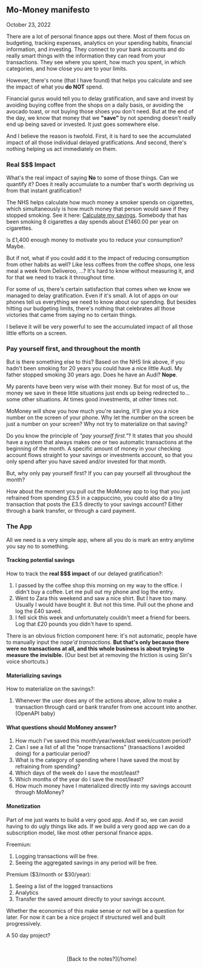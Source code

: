 ## Mo-Money manifesto
 
October 23, 2022

There are a lot of personal finance apps out there. Most of them focus on budgeting, tracking expenses, analytics on your spending habits, financial information, and investing. They connect to your bank accounts and do really smart things with the information they can read from your transactions. They see where you spent, how much you spent, in which categories, and how close you are to your limits.
 
However, there's none (that I have found) that helps you calculate and see the impact of what you **do NOT** spend.
 
Financial gurus would tell you to delay gratification, and save and invest by avoiding buying coffee from the shops on a daily basis, or avoiding the avocado toast, or not buying those shoes you don't need. But at the end of the day, we know that money that we **"save"** by not spending doesn't really end up being saved or invested. It just goes somewhere else.
 
And I believe the reason is twofold. First, it is hard to see the accumulated impact of all those individual delayed gratifications. And second, there's nothing helping us act immediately on them.
 
### Real $$$ Impact
 
What's the real impact of saying **No** to some of those things. Can we quantify it? Does it really accumulate to a number that's worth depriving us from that instant gratification?
 
The NHS helps calculate how much money a smoker spends on cigarettes, which simultaneously is how much money that person would save if they stopped smoking. See it here: [Calculate my savings](https://www.nhsinform.scot/stopping-smoking/calculate-my-savings). Somebody that has been smoking 8 cigarettes a day spends about £1460.00 per year on cigarettes.

Is £1,400 enough money to motivate you to reduce your consumption? Maybe.
 
But if not, what if you could add it to the impact of reducing consumption from other habits as well? Like less coffees from the coffee shops, one less meal a week from Deliveroo, ...? It's hard to know without measuring it, and for that we need to track it throughout time.
 
For some of us, there's certain satisfaction that comes when we know we managed to delay gratification. Even if it's small. A lot of apps on our phones tell us everything we need to know about our spending. But besides hitting our budgeting limits, there's nothing that celebrates all those victories that came from saying no to certain things.
 
I believe it will be very powerful to see the accumulated impact of all those little efforts on a screen.

### Pay yourself first, and throughout the month
 
But is there something else to this? Based on the NHS link above, if you hadn't been smoking for 20 years you could have a nice little Audi. My father stopped smoking 30 years ago. Does he have an Audi? **Nope**.
 
My parents have been very wise with their money. But for most of us, the money we save in these little situations just ends up being redirected to... some other situations. At times good investments, at other times not.
 
MoMoney will show you how much you're saving, it'll give you a nice number on the screen of your phone. Why let the number on the screen be just a number on your screen? Why not try to materialize on that saving?
 
Do you know the principle of *"pay yourself first."*? It states that you should have a system that always makes one or two automatic transactions at the beginning of the month. A specific amount of money in your checking account flows straight to your savings or investments account, so that you only spend after you have saved and/or invested for that month.
 
But, why only pay yourself first? If you can pay yourself all throughout the month?
 
How about the moment you pull out the MoMoney app to log that you just refrained from spending £3.5 in a cappuccino, you could also do a tiny transaction that posts the £3.5 directly to your savings account? Either through a bank transfer, or through a card payment.
 
### The App

All we need is a very simple app, where all you do is mark an entry anytime you say no to something.

#### Tracking potential savings

How to track the **real $$$ impact** of our delayed gratification?:

1. I passed by the coffee shop this morning on my way to the office. I didn't buy a coffee. Let me pull out my phone and log the entry.
2. Went to Zara this weekend and saw a nice shirt. But I have too many. Usually I would have bought it. But not this time. Pull out the phone and log the £40 saved.
3. I fell sick this week and unfortunately couldn't meet a friend for beers. Log that £20 pounds you didn't have to spend.
 
There is an obvious friction component here: it's not automatic, people have to manually input the *nope'd transactions.* **But that's only because there were no transactions at all, and this whole business is about trying to measure the invisible.** (Our best bet at removing the friction is using Siri's voice shortcuts.)

#### Materializing savings

How to materialize on the savings?:

1. Whenever the user does any of the actions above, allow to make a transaction through card or bank transfer from one account into another. (OpenAPI baby)

#### What questions should MoMoney answer?
 
1. How much I've saved this month/year/week/last week/custom period?
2. Can I see a list of all the "nope transactions" (transactions I avoided doing) for a particular period?
3. What is the category of spending where I have saved the most by refraining from spending?
4. Which days of the week do I save the most/least?
5. Which months of the year do I save the most/least?
6. How much money have I materialized directly into my savings account through MoMoney?


#### Monetization

Part of me just wants to build a very good app. And if so, we can avoid having to do ugly things like ads. If we build a very good app we can do a subscription model, like most other personal finance apps. 

Freemiun: 
1. Logging transactions will be free. 
2. Seeing the aggregated savings in any period will be free.

Premium ($3/month or $30/year):
1. Seeing a list of the logged transactions
2. Analytics
3. Transfer the saved amount directly to your savings account.

Whether the economics of this make sense or not will be a question for later. For now it can be a nice project if structured well and built progressively. 

A 50 day project?

<p>&nbsp;  </p>

<p align="center">
 [Back to the notes?](/home)
 </p>